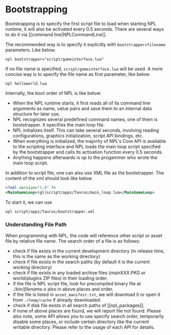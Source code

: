 Bootstrapping
===================

Bootstrapping is to specify the first script file to load when starting NPL runtime, it will also be activated every 0.5 seconds. There are several ways to do it via [[command line|NPLCommandLine]]. 

The recommended way is to specify it explicitly with `bootstrapper=filename` parameters. Like below. 
```
npl bootstrapper="script/gameinterface.lua"
```
If no file name is specified, `script/gameinterface.lua` will be used. A more concise way is to specify the file name as first parameter, like below. 
```
npl helloworld.lua
```

Internally, the boot order of NPL is like below:

* When the NPL runtime starts, it first reads all of its command line arguments as name, value pairs and save them to an internal data structure for later use.
* NPL recognizes several predefined command names, one of them is bootstrapper. It specifies the main loop file.
* NPL initializes itself. This can take several seconds, involving reading configurations, graphics initialization, script API bindings, etc.
* When everything is initialized, the majority of NPL's Core API is available to the scripting interface and NPL loads the main loop script specified by the bootstrapper and calls its activation function every 0.5 seconds.
* Anything happens afterwards is up to the progammer who wrote the main loop script. 

In addition to script file, one can also use XML file as the bootstrapper.
The content of the xml should look like below.
```xml
<?xml version="1.0" ?>
<MainGameLoop>(gl)script/apps/Taurus/main_loop.lua</MainGameLoop>
```

To start it, we can use 
```
npl script/apps/Taurus/bootstrapper.xml
```

### Understanding File Path
When programming with NPL, the code will reference other script or asset file by relative file name. The search order of a file is as follows:
* check if file exists in the current development directory (in release time, this is the same as the working directory)
* check if file exists in the search paths (by default it is the current working directory)
* check if file exists in any loaded archive files (mainXXX.PKG or world/plugins ZIP files) in their loading order.
* if the file is NPL script file, look for precompiled binary file at ./bin/_filename_.o also in above places and order.
* if the file is listed in `asset_manifest.txt`, we will download it or open it from `./temp/cache` if already downloaded.
* check if disk file exists in all search paths of [[npl_packages]].
* if none of above places are found, we will report file not found. 
Please also note, some API allows you to use specify search order, temporarily disable some places, or include certain directory like the current writable directory. Please refer to the usage of each API for details. 

